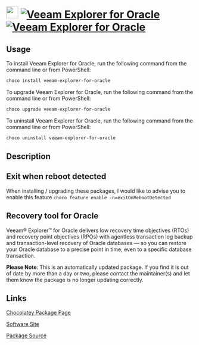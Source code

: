 ﻿# <img src="https://cdn.jsdelivr.net/gh/mkevenaar/chocolatey-packages@d2b72044aa2db02988a4b0cf809ad1ea309f4d0c/icons/veeam-explorer-for-oracle.png" width="32" height="32"/> [![Veeam Explorer for Oracle](https://img.shields.io/chocolatey/v/veeam-explorer-for-oracle.svg?label=Veeam+Explorer+for+Oracle)](https://community.chocolatey.org/packages/veeam-explorer-for-oracle) [![Veeam Explorer for Oracle](https://img.shields.io/chocolatey/dt/veeam-explorer-for-oracle.svg)](https://community.chocolatey.org/packages/veeam-explorer-for-oracle)

## Usage

To install Veeam Explorer for Oracle, run the following command from the command line or from PowerShell:

```powershell
choco install veeam-explorer-for-oracle
```

To upgrade Veeam Explorer for Oracle, run the following command from the command line or from PowerShell:

```powershell
choco upgrade veeam-explorer-for-oracle
```

To uninstall Veeam Explorer for Oracle, run the following command from the command line or from PowerShell:

```powershell
choco uninstall veeam-explorer-for-oracle
```

## Description

## Exit when reboot detected

When installing / upgrading these packages, I would like to advise you to enable this feature `choco feature enable -n=exitOnRebootDetected`

## Recovery tool for Oracle

Veeam® Explorer™ for Oracle delivers low recovery time objectives (RTOs) and recovery point objectives (RPOs) with agentless transaction log backup and transaction-level recovery of Oracle databases — so you can restore your Oracle database to a precise point in time, even to a specific database transaction.

**Please Note**: This is an automatically updated package. If you find it is
out of date by more than a day or two, please contact the maintainer(s) and
let them know the package is no longer updating correctly.


## Links

[Chocolatey Package Page](https://community.chocolatey.org/packages/veeam-explorer-for-oracle)

[Software Site](http://www.veeam.com/)

[Package Source](https://github.com/mkevenaar/chocolatey-packages/tree/master/automatic/veeam-explorer-for-oracle)

